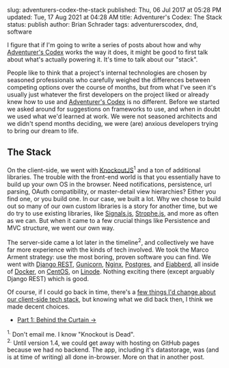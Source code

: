 slug: adventurers-codex-the-stack
published: Thu, 06 Jul 2017 at 05:28 PM
updated: Tue, 17 Aug 2021 at 04:28 AM
title: Adventurer's Codex: The Stack
status: publish
author: Brian Schrader
tags: adventurerscodex, dnd, software

I figure that if I'm going to write a series of posts about how and why [Adventurer's Codex][ac] works the way it does, it might be good to first talk about what's actually powering it. It's time to talk about our "stack".

People like to think that a project's internal technologies are chosen by seasoned professionals who carefully weighed the differences between competing options over the course of months, but from what I've seen it's usually just whatever the first developers on the project liked or already knew how to use and [Adventurer's Codex][ac] is no different. Before we started we asked around for suggestions on frameworks to use, and when in doubt we used what we'd learned at work. We were not seasoned architects and we didn't spend months deciding, we were (are) anxious developers trying to bring our dream to life.


## The Stack

On the client-side, we went with [KnockoutJS][ko]<sup>1</sup> and a ton of additional libraries. The trouble with the front-end world is that you essentially have to build up your own OS in the browser. Need notifications, persistence, url parsing, OAuth compatibility, or master-detail view hierarchies? Either you find one, or you build one. In our case, we built a lot. Why we chose to build out so many of our own custom libraries is a story for another time, but we do try to use existing libraries, like [Signals.js][sig], [Strophe.js][stro], and more as often as we can. But when it came to a few crucial things like Persistence and MVC structure, we went our own way.

The server-side came a lot later in the timeline<sup>2</sup>, and collectively we have far more experience with the kinds of tech involved. We took the Marco Arment strategy: use the most boring, proven software you can find. We went with [Django REST][rest], [Gunicorn][gun], [Nginx][nginx], [Postgres][post], and [Ejabberd][ej], all  inside of [Docker][docker], on [CentOS][cen], on [Linode][linode]. Nothing exciting there (except arguably Django REST) which is good.

Of course, if I could go back in time, there's a [few things I'd change about our client-side tech stack][ko], but knowing what we did back then, I think we made decent choices.

[ac]: https://adventurerscodex.com
[ko]: http://knockoutjs.com
[stro]: http://strophe.im
[sig]: https://github.com/millermedeiros/js-signals
[post]: https://www.postgresql.org
[nginx]: https://github.com/jwilder/nginx-proxy
[docker]: https://www.docker.com
[cen]: https://www.centos.org
[gun]: http://gunicorn-docs.readthedocs.io/en/stable/
[linode]: https://www.linode.com
[rest]: http://www.django-rest-framework.org
[ej]: http://ejabberd.im

- [Part 1: Behind the Curtain &#8594;](/archive/adventurers-codex-behind-the-curtain/)

<div class="footnote">
<sup>1.</sup> Don't email me. I know "Knockout is Dead". <br />
<sup>2.</sup> Until version 1.4, we could get away with hosting on GitHub pages because we had no backend. The app, including it's datastorage, was (and is at time of writing) all done in-browser. More on that in another post.
</div>
